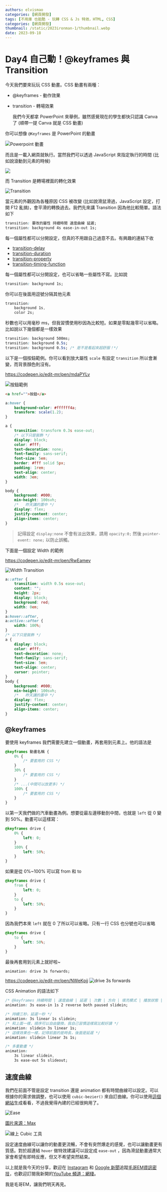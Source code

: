```yaml
---
authors: elvismao
categories: [網頁開發]
tags: [不用庫 也能酷 - 玩轉 CSS & Js 特效，HTML, CSS]
categories: [網頁開發]
thumbnail: /static/2023ironman-1/thumbnail.webp
date: 2023-09-18
---
```


# Day4 自己動！@keyframes 與 Transition

今天我們要來玩玩 CSS 動畫。CSS 動畫有兩種：

- @keyframes - 動作效果
- transition - 轉場效果

    我們今天都拿 PowerPoint 來舉例，雖然感覺現在的學生都快只認識 Canva 了 (順帶一提 Canva 就是 CSS 動畫)

你可以想像 `@Keyframes` 是 PowerPoint 的動畫

![Powerpoint 動畫](ppt.webp)

而且是一載入網頁就執行。當然我們可以透過 JavaScript 來指定執行的時間 (比如說滾動到元素的時候)

![](start.webp)

而 Transition 是轉場裡面的轉化效果

![Transition](transition.webp)

當元素的外觀因為各種原因 CSS 被改變 (比如說滑鼠滑過，JavaScript 設定，打開 F12 亂搞)，會平滑的轉換過去。我們先來講 Transition 因為他比較簡單。語法如下

```css
transition: 要改的屬性 持續時間 速度曲線 延遲;
transition: background 4s ease-in-out 1s;
```

每一個屬性都可以分開設定，但真的不用跟自己過意不去。有興趣的連結下收

- [transition-delay](https://developer.mozilla.org/en-US/docs/Web/CSS/transition-delay)
- [transition-duration](https://developer.mozilla.org/en-US/docs/Web/CSS/transition-duration)
- [transition-property](https://developer.mozilla.org/en-US/docs/Web/CSS/transition-property)
- [transition-timing-function](https://developer.mozilla.org/en-US/docs/Web/CSS/transition-timing-function)

每一個屬性都可以分開設定，也可以省略一些屬性不寫。比如說

```css
transition: background 1s;
```

你可以在後面用逗號分隔其他元素

```css
transition:
	background 1s,
	color 2s;
```

秒數也可以用毫秒 ms，但我習慣使用秒因為比較短。如果是零點幾零可以省略。比如說以下幾個都是一樣效果

```css
transition: background 500ms;
transition: background 0.5s;
transition: background 0.5s; /* 是不是看起來超舒服！*/
```

以下是一個按鈕範例。你可以看到放大屬性 `scale` 有設定 `transition` 所以會漸變，而背景顏色則沒有。

https://codepen.io/edit-mr/pen/mdaPYLv

![按鈕範例](button.webp)

```html
<a href="">按鈕</a>
```

```css
a:hover {
	background-color: #ffffff4a;
	transform: scale(1.2);
}

a {
	transition: transform 0.3s ease-out;
	/* 以下只是裝飾 */
	display: block;
	color: #fff;
	text-decoration: none;
	font-family: sans-serif;
	font-size: 5em;
	border: #fff solid 5px;
	padding: 1rem;
	text-align: center;
	width: 3em;
}

body {
	background: #000;
	min-height: 100svh;
	/*   昨天講的置中 */
	display: flex;
	justify-content: center;
	align-items: center;
}
```

> 記得設定 `display:none` 不會有淡出效果，請用 `opacity:0;` 然後 `pointer-event: none;` 以防止誤觸。

下面是一個設定 Width 的範例

https://codepen.io/edit-mr/pen/RwEamev

![Width Transition](width.gif)

```css
a::after {
	transition: width 0.5s ease-out;
	content: "";
	height: 2px;
	display: block;
	background: red;
	width: 0em;
}
a:hover::after,
a:active::after {
	width: 100%;
}
/* 以下只是裝飾 */
a {
	display: block;
	color: #fff;
	text-decoration: none;
	font-family: sans-serif;
	font-size: 5em;
	text-align: center;
	cursor: pointer;
}
body {
	background: #000;
	min-height: 100svh;
	/*   昨天講的置中 */
	display: flex;
	justify-content: center;
	align-items: center;
}
```

## @keyframes

要使用 keyframes 我們需要先建立一個動畫，再套用到元素上。他的語法是

```css
@keyframes 動畫名稱 {
	0% {
		/* 要套用的 CSS */
	}
	30% {
		/* 要套用的 CSS */
	}
	/* ...(中間可以放更多) */
	100% {
		/* 要套用的 CSS */
	}
}
```

以第一天我們做的汽車動畫為例。想要從最左邊移動到中間，也就是 `left` 從 0 變到 50%。動畫可以這樣寫：

```css
@keyframes drive {
	0% {
		left: 0;
	}
	100% {
		left: 50%;
	}
}
```

如果是從 0%~100% 可以寫 from 和 to

```css
@keyframes drive {
	from {
		left: 0;
	}
	to {
		left: 50%;
	}
}
```

因為我們本來 `left` 就在 0 了所以可以省略。只有一行 CSS 也分號也可以省略

```css
@keyframes drive {
	to {
		left: 50%;
	}
}
```

最後再套用到元素上就好啦~

```css
animation: drive 3s forwards;
```

https://codepen.io/edit-mr/pen/NWeKpjj ![drive 3s forwards](car.gif)

CSS Animation 的語法如下

```css
/* @keyframes 持續時間 | 速度曲線 | 延遲 | 次數 | 方向 | 填充模式 | 播放狀態 | 名稱 */
animation: 3s ease-in 1s 2 reverse both paused slidein;

/* 持續三秒，延遲一秒 */
animation: 3s linear 1s slidein;
/* 和上面一樣，順序可以自由變換，我自己習慣這樣寫比較好讀 */
animation: slidein 3s linear 1s;
/* 這樣效果也一樣，記得前面的是時長，後面是延遲 */
animation: slidein linear 3s 1s;

/* 多重動畫 */
animation:
	3s linear slidein,
	3s ease-out 5s slideout;
```

## 速度曲線

我們在前面不管是設定 transition 還是 animation 都有時間曲線可以設定。可以根據你的需求做調整，也可以使用 `cubic-bezier()` 來自訂曲線。你可以使用[這個網站](https://cubic-bezier.com/)生成看看，不過我覺得內建的已經很夠用了。

![Ease](ease.webp)

[圖片來源：Max](https://www.programonaut.com/css-animations-learn-how-to-create-cool-animations-quickly/)

![線上 Cubic 工具](cubic.webp)

設定速度曲線可以讓你的動畫更流暢，不會有突然爆走的感覺，也可以讓動畫更有質感。對於超連結 `hover` 做特效建議可以設定成 `ease-out` ，因為滑鼠動畫通常大家會希望有即時反應，但又不希望突然結束。

以上就是我今天的分享，歡迎在 [Instagram](https://www.instagram.com/emtech.cc) 和 [Google 新聞](https://news.google.com/publications/CAAqBwgKMKXLvgswsubVAw?ceid=TW:zh-Hant&oc=3)追蹤[毛哥EM資訊密技](https://emtech.cc/)，也歡迎訂閱我新開的[YouTube 頻道：網棧](https://www.youtube.com/@webpallet)。

我是毛哥EM，讓我們明天再見。
